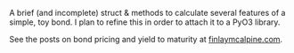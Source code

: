 A brief (and incomplete) struct & methods to calculate several features of a simple, toy bond. I plan to refine this in order to attach it to a PyO3 library.

See the posts on bond pricing and yield to maturity at [finlaymcalpine.com](www.finlaymcalpine.com).

